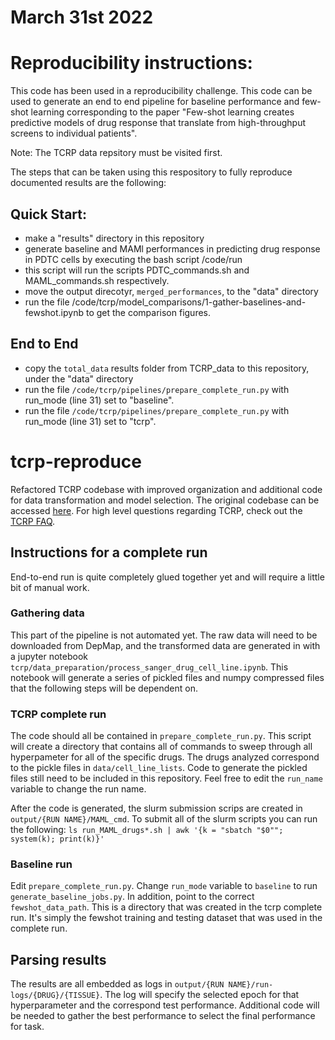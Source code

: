 # March 31st 2022 
# Reproducibility instructions:
This code has been used in a reproducibility challenge. This code can be used to generate an end to end pipeline for baseline performance and few-shot learning corresponding to the paper "Few-shot learning creates predictive models of drug response that translate from high-throughput screens to individual patients".

Note: The TCRP data repsitory must be visited first.

The steps that can be taken using this respository to fully reproduce documented results are the following: 
## Quick Start:
- make a "results" directory in this repository
- generate baseline and MAMl performances in predicting drug response in PDTC cells by executing the bash script /code/run
- this script will run the scripts PDTC_commands.sh and MAML_commands.sh respectively. 
- move the output direcotyr, `merged_performances`, to the "data" directory 
- run the file /code/tcrp/model_comparisons/1-gather-baselines-and-fewshot.ipynb to get the comparison figures.
## End to End
- copy the `total_data` results folder from TCRP_data to this repository, under the "data" directory 
- run the file `/code/tcrp/pipelines/prepare_complete_run.py` with run_mode (line 31) set to "baseline".
- run the file `/code/tcrp/pipelines/prepare_complete_run.py` with run_mode (line 31) set to "tcrp".


# tcrp-reproduce
Refactored TCRP codebase with improved organization and additional code for data transformation and model selection. The original codebase can be accessed [here](https://github.com/idekerlab/TCRP). For high level questions regarding TCRP, check out the [TCRP FAQ](https://github.com/shfong/tcrp-reproduce/blob/public/tcrp-faq.md). 

## Instructions for a complete run
End-to-end run is quite completely glued together yet and will require a little bit of manual work. 

### Gathering data

This part of the pipeline is not automated yet. The raw data will need to be downloaded from DepMap, and the transformed data are generated in with a jupyter notebook `tcrp/data_preparation/process_sanger_drug_cell_line.ipynb`. This notebook will generate a series of pickled files and numpy compressed files that the following steps will be dependent on. 

### TCRP complete run

The code should all be contained in `prepare_complete_run.py`. This script will create a directory that contains all of commands to sweep through all hyperpameter for all of the specific drugs. The drugs analyzed correspond to the pickle files in `data/cell_line_lists`. Code to generate the pickled files still need to be included in this repository. Feel free to edit the `run_name` variable to change the run name. 

After the code is generated, the slurm submission scrips are created in `output/{RUN NAME}/MAML_cmd`. To submit all of the slurm scripts you can run the following: 
```ls run_MAML_drugs*.sh | awk '{k = "sbatch "$0""; system(k); print(k)}'```

### Baseline run

Edit `prepare_complete_run.py`. Change `run_mode` variable to `baseline` to run `generate_baseline_jobs.py`. In addition, point to the correct `fewshot_data_path`. This is a directory that was created in the tcrp complete run. It's simply the fewshot training and testing dataset that was used in the complete run.


## Parsing results
The results are all embedded as logs in `output/{RUN NAME}/run-logs/{DRUG}/{TISSUE}`. The log will specify the selected epoch for that hyperparameter and the correspond test performance. Additional code will be needed to gather the best performance to select the final performance for task.
